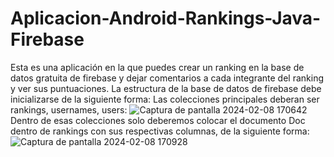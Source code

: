 # Aplicacion-Android-Rankings-Java-Firebase
Esta es una aplicación en la que puedes crear un ranking en la base de datos gratuita de firebase y dejar comentarios a cada integrante del ranking y ver sus puntuaciones.
La estructura de la base de datos de firebase debe inicializarse de la siguiente forma:
Las colecciones principales deberan ser rankings, usernames, users:
![Captura de pantalla 2024-02-08 170642](https://github.com/pablovl95/Aplicaci-n-Android-Rankings-Java-Firebase/assets/73790559/3f4af59a-6a78-4e1a-9dd3-23d3955fb06b)
Dentro de esas colecciones solo deberemos colocar el documento Doc dentro de rankings con sus respectivas columnas, de la siguiente forma:
![Captura de pantalla 2024-02-08 170928](https://github.com/pablovl95/Aplicaci-n-Android-Rankings-Java-Firebase/assets/73790559/72819248-2039-44e4-8eeb-85607b752d3a)
